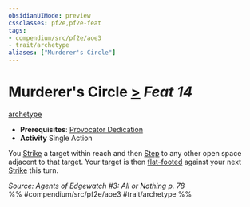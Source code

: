 ```yaml
---
obsidianUIMode: preview
cssclasses: pf2e,pf2e-feat
tags:
- compendium/src/pf2e/aoe3
- trait/archetype
aliases: ["Murderer's Circle"]
---
```

# Murderer's Circle  [>](rules/core-rulebook/chapter-9-playing-the-game.md#Actions "Single Action") *Feat 14*  
[archetype](rules/traits/archetype.md "Archetype Feat Trait")  

- **Prerequisites**: [Provocator Dedication](compendium/feats/provocator-dedication-aoe3.md)
- **Activity** Single Action

You [Strike](rules/actions/strike.md) a target within reach and then [Step](rules/actions/step.md) to any other open space adjacent to that target. Your target is then [flat-footed](rules/conditions.md#Flat-footed) against your next [Strike](rules/actions/strike.md) this turn.

*Source: Agents of Edgewatch #3: All or Nothing p. 78*  
%% #compendium/src/pf2e/aoe3 #trait/archetype %%